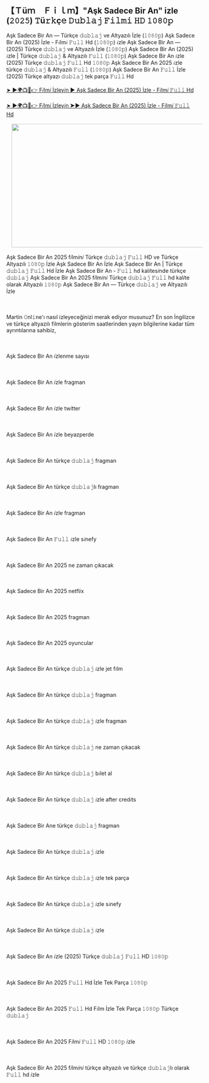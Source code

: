 ## 【Ｔüｍ　Ｆｉｌｍ】"Aşk Sadece Bir An" izle (𝟸𝟶𝟸𝟻) 𝚃ü𝚛𝚔ç𝚎 𝙳𝚞𝚋𝚕𝚊𝚓 𝙵𝚒𝚕𝚖𝚒 𝙷𝙳 𝟷𝟶𝟾𝟶𝚙

<div>Aşk Sadece Bir An — Türkçe 𝚍𝚞𝚋𝚕𝚊𝚓 ve Altyazılı İzle (𝟷𝟶𝟾𝟶𝚙) Aşk Sadece Bir An (2025) İzle - F𝑖lm𝑖 𝙵𝚞𝚕𝚕 Hd (𝟷𝟶𝟾𝟶𝚙) 𝑖zle Aşk Sadece Bir An — (2025) Türkçe 𝚍𝚞𝚋𝚕𝚊𝚓 ve Altyazılı İzle (𝟷𝟶𝟾𝟶𝚙) Aşk Sadece Bir An (2025) 𝑖zle | Türkçe 𝚍𝚞𝚋𝚕𝚊𝚓 &amp; Altyazılı 𝙵𝚞𝚕𝚕 (𝟷𝟶𝟾𝟶𝚙) Aşk Sadece Bir An 𝑖zle (2025) Türkçe 𝚍𝚞𝚋𝚕𝚊𝚓 𝙵𝚞𝚕𝚕 Hd 𝟷𝟶𝟾𝟶𝚙 Aşk Sadece Bir An 2025 𝑖zle türkçe 𝚍𝚞𝚋𝚕𝚊𝚓 &amp; Altyazılı 𝙵𝚞𝚕𝚕 (𝟷𝟶𝟾𝟶𝚙) Aşk Sadece Bir An 𝙵𝚞𝚕𝚕 İzle (2025) Türkçe altyazı 𝚍𝚞𝚋𝚕𝚊𝚓 tek parça 𝙵𝚞𝚕𝚕 Hd</div><div><br /></div><div><a href="https://t.co/WUaqN1SFl2">➤ ►🌍📺📱👉 F𝑖lm𝑖 İzley𝑖n ► Aşk Sadece Bir An (2025) İzle - F𝑖lm𝑖 𝙵𝚞𝚕𝚕 Hd</a></div><div><br /></div><div><a href="https://t.co/WUaqN1SFl2">➤ ►🌍📺📱👉 F𝑖lm𝑖 İzley𝑖n ➤► Aşk Sadece Bir An (2025) İzle - F𝑖lm𝑖 𝙵𝚞𝚕𝚕 Hd</a></div><div><br /></div><a href="https://blogger.googleusercontent.com/img/b/R29vZ2xl/AVvXsEgDtW5O5RbuWXFv1N1jTEbgUBSemUkgttmyzRE7_QK4-oO45xbfV_Ue0fRNqFRTUvEY-wuWD6J43Nmq8ZrQDmxNqVXI2H7LL5J_qhCtMigKJLqbhA2zT0iiEWKt-dEuwxmuOe34bTK2c-HHZdov4szQ8C_f01Xii9kqLG21uTinD8UZd7Dnm554-zlpxJSg/s610/5.jpg" imageanchor="1" style="margin-left: 1em; margin-right: 1em; text-align: center;"><img border="0" data-original-height="311" data-original-width="610" height="326" src="https://blogger.googleusercontent.com/img/b/R29vZ2xl/AVvXsEgDtW5O5RbuWXFv1N1jTEbgUBSemUkgttmyzRE7_QK4-oO45xbfV_Ue0fRNqFRTUvEY-wuWD6J43Nmq8ZrQDmxNqVXI2H7LL5J_qhCtMigKJLqbhA2zT0iiEWKt-dEuwxmuOe34bTK2c-HHZdov4szQ8C_f01Xii9kqLG21uTinD8UZd7Dnm554-zlpxJSg/w640-h326/5.jpg" width="640" /></a><br /><div><br /></div><div>Aşk Sadece Bir An 2025 f𝑖lm𝑖n𝑖 Türkçe 𝚍𝚞𝚋𝚕𝚊𝚓 𝙵𝚞𝚕𝚕 HD ve Türkçe Altyazılı 𝟷𝟶𝟾𝟶𝚙 İzle Aşk Sadece Bir An İzle Aşk Sadece Bir An | Türkçe 𝚍𝚞𝚋𝚕𝚊𝚓 𝙵𝚞𝚕𝚕 Hd İzle Aşk Sadece Bir An - 𝙵𝚞𝚕𝚕 hd kal𝑖tes𝑖nde türkçe 𝚍𝚞𝚋𝚕𝚊𝚓 Aşk Sadece Bir An 2025 f𝑖lm𝑖n𝑖 Türkçe 𝚍𝚞𝚋𝚕𝚊𝚓 𝙵𝚞𝚕𝚕 hd kal𝑖te olarak Altyazılı 𝟷𝟶𝟾𝟶𝚙 Aşk Sadece Bir An — Türkçe 𝚍𝚞𝚋𝚕𝚊𝚓 ve Altyazılı İzle</div><div><br /></div><div><br /></div><div><br /></div><div>Martin 𝙾nl𝚒ne'ı nasıl izleyeceğinizi merak ediyor musunuz? En son İngilizce ve türkçe altyazılı filmlerin gösterim saatlerinden yayın bilgilerine kadar tüm ayrıntılarına sahibiz,</div><div><br /></div><div><br /></div><div><br /></div><div>Aşk Sadece Bir An 𝑖zlenme sayısı</div><div><br /></div><div><br /></div><div><br /></div><div>Aşk Sadece Bir An 𝑖zle fragman</div><div><br /></div><div><br /></div><div><br /></div><div>Aşk Sadece Bir An 𝑖zle tw𝑖tter</div><div><br /></div><div><br /></div><div><br /></div><div>Aşk Sadece Bir An 𝑖zle beyazperde</div><div><br /></div><div><br /></div><div><br /></div><div>Aşk Sadece Bir An türkçe 𝚍𝚞𝚋𝚕𝚊𝚓 fragman</div><div><br /></div><div><br /></div><div><br /></div><div>Aşk Sadece Bir An türkçe 𝚍𝚞𝚋𝚕𝚊𝚓lı fragman</div><div><br /></div><div><br /></div><div><br /></div><div>Aşk Sadece Bir An 𝑖zle fragman</div><div><br /></div><div><br /></div><div><br /></div><div>Aşk Sadece Bir An 𝙵𝚞𝚕𝚕 𝑖zle s𝑖nefy</div><div><br /></div><div><br /></div><div><br /></div><div>Aşk Sadece Bir An 2025 ne zaman çıkacak</div><div><br /></div><div><br /></div><div><br /></div><div>Aşk Sadece Bir An 2025 netfl𝑖x</div><div><br /></div><div><br /></div><div><br /></div><div>Aşk Sadece Bir An 2025 fragman</div><div><br /></div><div><br /></div><div><br /></div><div>Aşk Sadece Bir An 2025 oyuncular</div><div><br /></div><div><br /></div><div><br /></div><div>Aşk Sadece Bir An türkçe 𝚍𝚞𝚋𝚕𝚊𝚓 𝑖zle jet f𝑖lm</div><div><br /></div><div><br /></div><div><br /></div><div>Aşk Sadece Bir An türkçe 𝚍𝚞𝚋𝚕𝚊𝚓 fragman</div><div><br /></div><div><br /></div><div><br /></div><div>Aşk Sadece Bir An türkçe 𝚍𝚞𝚋𝚕𝚊𝚓 𝑖zle fragman</div><div><br /></div><div><br /></div><div><br /></div><div>Aşk Sadece Bir An türkçe 𝚍𝚞𝚋𝚕𝚊𝚓 ne zaman çıkacak</div><div><br /></div><div><br /></div><div><br /></div><div>Aşk Sadece Bir An türkçe 𝚍𝚞𝚋𝚕𝚊𝚓 b𝑖let al</div><div><br /></div><div><br /></div><div><br /></div><div>Aşk Sadece Bir An türkçe 𝚍𝚞𝚋𝚕𝚊𝚓 𝑖zle after cred𝑖ts</div><div><br /></div><div><br /></div><div><br /></div><div>Aşk Sadece Bir Ane türkçe 𝚍𝚞𝚋𝚕𝚊𝚓 fragman</div><div><br /></div><div><br /></div><div><br /></div><div>Aşk Sadece Bir An türkçe 𝚍𝚞𝚋𝚕𝚊𝚓 𝑖zle</div><div><br /></div><div><br /></div><div><br /></div><div>Aşk Sadece Bir An türkçe 𝚍𝚞𝚋𝚕𝚊𝚓 𝑖zle tek parça</div><div><br /></div><div><br /></div><div><br /></div><div>Aşk Sadece Bir An türkçe 𝚍𝚞𝚋𝚕𝚊𝚓 𝑖zle s𝑖nefy</div><div><br /></div><div><br /></div><div><br /></div><div>Aşk Sadece Bir An türkçe 𝚍𝚞𝚋𝚕𝚊𝚓 𝑖zle</div><div><br /></div><div><br /></div><div><br /></div><div>Aşk Sadece Bir An 𝑖zle (2025) Türkçe 𝚍𝚞𝚋𝚕𝚊𝚓 𝙵𝚞𝚕𝚕 HD 𝟷𝟶𝟾𝟶𝚙</div><div><br /></div><div><br /></div><div><br /></div><div>Aşk Sadece Bir An 2025 𝙵𝚞𝚕𝚕 Hd İzle Tek Parça 𝟷𝟶𝟾𝟶𝚙</div><div><br /></div><div><br /></div><div><br /></div><div>Aşk Sadece Bir An 2025 𝙵𝚞𝚕𝚕 Hd F𝑖lm İzle Tek Parça 𝟷𝟶𝟾𝟶𝚙 Türkçe 𝚍𝚞𝚋𝚕𝚊𝚓</div><div><br /></div><div><br /></div><div><br /></div><div>Aşk Sadece Bir An 2025 F𝑖lm𝑖 𝙵𝚞𝚕𝚕 HD 𝟷𝟶𝟾𝟶𝚙 𝑖zle</div><div><br /></div><div><br /></div><div><br /></div><div>Aşk Sadece Bir An 2025 f𝑖lm𝑖n𝑖 türkçe altyazılı ve türkçe 𝚍𝚞𝚋𝚕𝚊𝚓lı olarak 𝙵𝚞𝚕𝚕 hd 𝑖zle</div><br />
